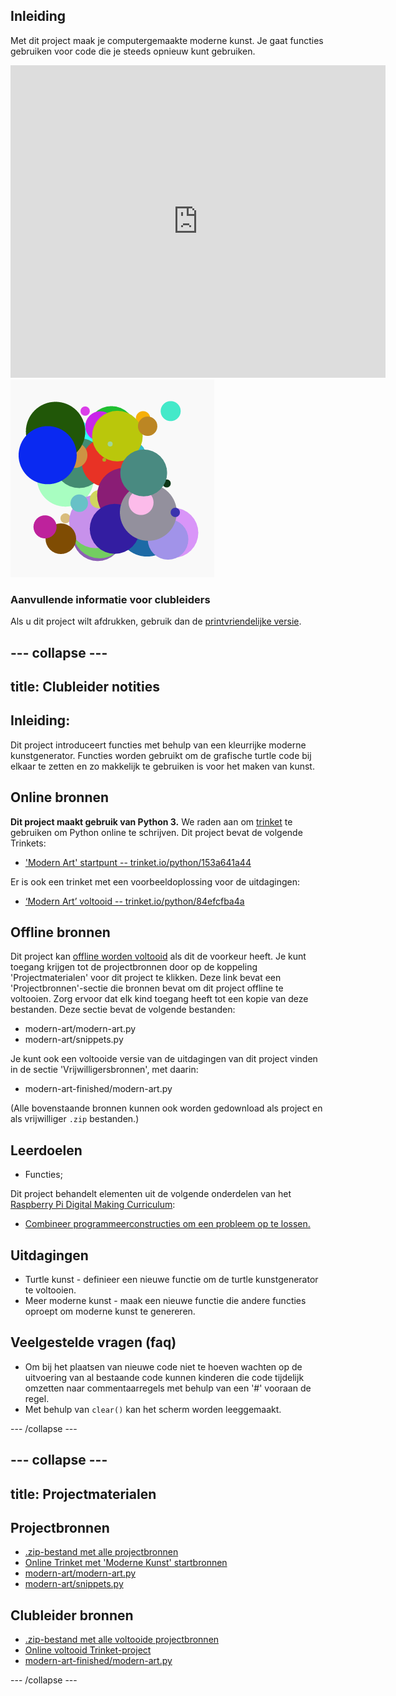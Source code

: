 ## Inleiding

Met dit project maak je computergemaakte moderne kunst. Je gaat functies gebruiken voor code die je steeds opnieuw kunt gebruiken.

<div class="trinket">
  <iframe src="https://trinket.io/embed/python/84efcfba4a?outputOnly=true&start=result" width="600" height="500" frameborder="0" marginwidth="0" marginheight="0" allowfullscreen>
  </iframe>
  <img src="images/modern-finished.png">
</div>

### Aanvullende informatie voor clubleiders

Als u dit project wilt afdrukken, gebruik dan de [printvriendelijke versie](https://projects.raspberrypi.org/nl-NL/projects/modern-art/print).

--- collapse ---
---
title: Clubleider notities
---
## Inleiding:

Dit project introduceert functies met behulp van een kleurrijke moderne kunstgenerator. Functies worden gebruikt om de grafische turtle code bij elkaar te zetten en zo makkelijk te gebruiken is voor het maken van kunst.

## Online bronnen

**Dit project maakt gebruik van Python 3.** We raden aan om [trinket](https://trinket.io/) te gebruiken om Python online te schrijven. Dit project bevat de volgende Trinkets:

* ['Modern Art' startpunt -- trinket.io/python/153a641a44](https://trinket.io/python/153a641a44)

Er is ook een trinket met een voorbeeldoplossing voor de uitdagingen:

* [‘Modern Art’ voltooid -- trinket.io/python/84efcfba4a](https://trinket.io/python/84efcfba4a)

## Offline bronnen

Dit project kan [offline worden voltooid](https://www.codeclubprojects.org/en-GB/resources/python-working-offline/) als dit de voorkeur heeft. Je kunt toegang krijgen tot de projectbronnen door op de koppeling 'Projectmaterialen' voor dit project te klikken. Deze link bevat een 'Projectbronnen'-sectie die bronnen bevat om dit project offline te voltooien. Zorg ervoor dat elk kind toegang heeft tot een kopie van deze bestanden. Deze sectie bevat de volgende bestanden:

* modern-art/modern-art.py
* modern-art/snippets.py

Je kunt ook een voltooide versie van de uitdagingen van dit project vinden in de sectie 'Vrijwilligersbronnen', met daarin:

* modern-art-finished/modern-art.py

(Alle bovenstaande bronnen kunnen ook worden gedownload als project en als vrijwilliger `.zip` bestanden.)

## Leerdoelen

* Functies;

Dit project behandelt elementen uit de volgende onderdelen van het [Raspberry Pi Digital Making Curriculum](http://rpf.io/curriculum):

* [Combineer programmeerconstructies om een ​​probleem op te lossen.](https://www.raspberrypi.org/curriculum/programming/builder)

## Uitdagingen

* Turtle kunst - definieer een nieuwe functie om de turtle kunstgenerator te voltooien.
* Meer moderne kunst - maak een nieuwe functie die andere functies oproept om moderne kunst te genereren. 

## Veelgestelde vragen (faq)

* Om bij het plaatsen van nieuwe code niet te hoeven wachten op de uitvoering van al bestaande code kunnen kinderen die code tijdelijk omzetten naar commentaarregels met behulp van een '#' vooraan de regel. 
* Met behulp van `clear()` kan het scherm worden leeggemaakt. 

--- /collapse ---

--- collapse ---
---
title: Projectmaterialen
---
## Projectbronnen

* [.zip-bestand met alle projectbronnen](resources/modern-art-project-resources.zip)
* [Online Trinket met 'Moderne Kunst' startbronnen](https://trinket.io/python/153a641a44)
* [modern-art/modern-art.py](resources/modern-art-modern-art.py)
* [modern-art/snippets.py](resources/modern-art-snippets.py)

## Clubleider bronnen

* [.zip-bestand met alle voltooide projectbronnen](resources/modern-art-volunteer-resources.zip)
* [Online voltooid Trinket-project](https://trinket.io/python/84efcfba4a)
* [modern-art-finished/modern-art.py](resources/modern-art-finished-modern-art.py)

--- /collapse ---
